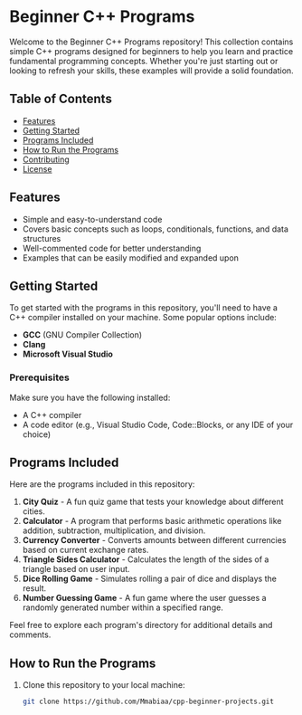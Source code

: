 # Beginner C++ Programs

Welcome to the Beginner C++ Programs repository! This collection contains simple C++ programs designed for beginners to help you learn and practice fundamental programming concepts. Whether you're just starting out or looking to refresh your skills, these examples will provide a solid foundation.

## Table of Contents

- [Features](#features)
- [Getting Started](#getting-started)
- [Programs Included](#programs-included)
- [How to Run the Programs](#how-to-run-the-programs)
- [Contributing](#contributing)
- [License](#license)

## Features

- Simple and easy-to-understand code
- Covers basic concepts such as loops, conditionals, functions, and data structures
- Well-commented code for better understanding
- Examples that can be easily modified and expanded upon

## Getting Started

To get started with the programs in this repository, you'll need to have a C++ compiler installed on your machine. Some popular options include:

- **GCC** (GNU Compiler Collection)
- **Clang**
- **Microsoft Visual Studio**

### Prerequisites

Make sure you have the following installed:

- A C++ compiler
- A code editor (e.g., Visual Studio Code, Code::Blocks, or any IDE of your choice)

## Programs Included

Here are the programs included in this repository:

1. **City Quiz** - A fun quiz game that tests your knowledge about different cities.
2. **Calculator** - A program that performs basic arithmetic operations like addition, subtraction, multiplication, and division.
3. **Currency Converter** - Converts amounts between different currencies based on current exchange rates.
4. **Triangle Sides Calculator** - Calculates the length of the sides of a triangle based on user input.
5. **Dice Rolling Game** - Simulates rolling a pair of dice and displays the result.
6. **Number Guessing Game** - A fun game where the user guesses a randomly generated number within a specified range.

Feel free to explore each program's directory for additional details and comments.

## How to Run the Programs

1. Clone this repository to your local machine:
   ```bash
   git clone https://github.com/Mmabiaa/cpp-beginner-projects.git
